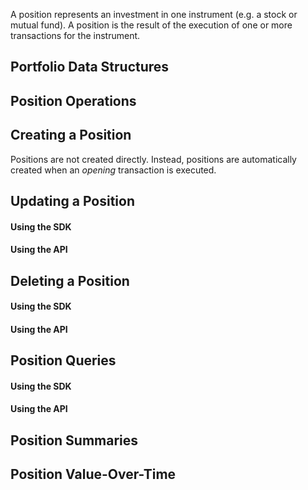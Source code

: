 A position represents an investment in one instrument (e.g. a stock or mutual fund). A position is the result of the execution of one or more transactions for the instrument.

## Portfolio Data Structures

## Position Operations

## Creating a Position

Positions are not created directly. Instead, positions are automatically created when an _opening_ transaction is executed.

## Updating a Position

#### Using the SDK

#### Using the API

## Deleting a Position

#### Using the SDK

#### Using the API

## Position Queries

#### Using the SDK

#### Using the API

## Position Summaries

## Position Value-Over-Time
